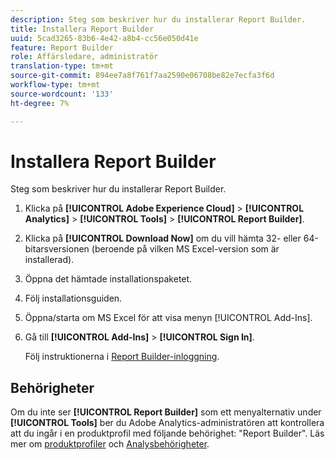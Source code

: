 ```yaml
---
description: Steg som beskriver hur du installerar Report Builder.
title: Installera Report Builder
uuid: 5cad3265-83b6-4e42-a8b4-cc56e050d41e
feature: Report Builder
role: Affärsledare, administratör
translation-type: tm+mt
source-git-commit: 894ee7a8f761f7aa2590e06708be82e7ecfa3f6d
workflow-type: tm+mt
source-wordcount: '133'
ht-degree: 7%

---
```



# Installera Report Builder

Steg som beskriver hur du installerar Report Builder.

1. Klicka på **[!UICONTROL Adobe Experience Cloud]** > **[!UICONTROL Analytics]** > **[!UICONTROL Tools]** > **[!UICONTROL Report Builder]**.
1. Klicka på **[!UICONTROL Download Now]** om du vill hämta 32- eller 64-bitarsversionen (beroende på vilken MS Excel-version som är installerad).
1. Öppna det hämtade installationspaketet.
1. Följ installationsguiden.
1. Öppna/starta om MS Excel för att visa menyn [!UICONTROL Add-Ins].
1. Gå till **[!UICONTROL Add-Ins]** > **[!UICONTROL Sign In]**.

   Följ instruktionerna i [Report Builder-inloggning](/help/analyze/report-builder/setup/login.md).

## Behörigheter

Om du inte ser **[!UICONTROL Report Builder]** som ett menyalternativ under **[!UICONTROL Tools]** ber du Adobe Analytics-administratören att kontrollera att du ingår i en produktprofil med följande behörighet: &quot;Report Builder&quot;. Läs mer om [produktprofiler](https://docs.adobe.com/content/help/en/analytics/admin/admin-console/permissions/product-profile.html) och [Analysbehörigheter](https://docs.adobe.com/content/help/en/analytics/admin/admin-console/permissions/analytics-tools.html).
